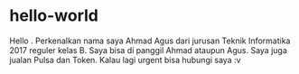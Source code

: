 # hello-world
Hello . Perkenalkan nama saya Ahmad Agus dari jurusan Teknik Informatika 2017 reguler kelas B. 
Saya bisa di panggil Ahmad ataupun Agus.
Saya juga jualan Pulsa dan Token. Kalau lagi urgent bisa hubungi saya :v
